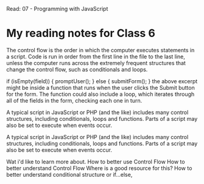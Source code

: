 Read: 07 - Programming with JavaScript

# My reading notes for Class 6

The control flow is the order in which the computer executes statements in a script.
Code is run in order from the first line in the file to the last line, unless the computer runs across the extremely frequent structures that change the control flow, such as conditionals and loops.

if (isEmpty(field)) {
  promptUser();
} else {
  submitForm();
}
the above excerpt might be inside a function that runs when the user clicks the Submit button for the form. The function could also include a loop, which iterates through all of the fields in the form, checking each one in turn. 

A typical script in JavaScript or PHP (and the like) includes many control structures, including conditionals, loops and functions. Parts of a script may also be set to execute when events occur.

A typical script in JavaScript or PHP (and the like) includes many control structures, including conditionals, loops and functions. Parts of a script may also be set to execute when events occur.

Wat i'd like to learn more about.
How to better use Control Flow
How to better understand Control Flow
Where is a good resource for this?
How to better understand conditional structure or if...else,